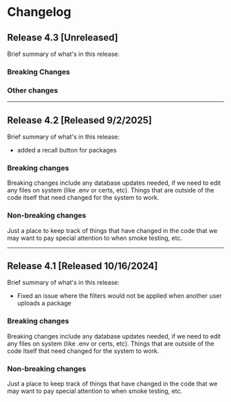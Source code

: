 # Changelog

## Release 4.3 [Unreleased]
Brief summary of what's in this release:

### Breaking Changes

### Other changes

---

## Release 4.2 [Released 9/2/2025]
Brief summary of what's in this release:
- added a recall button for packages

### Breaking changes

Breaking changes include any database updates needed, if we need to edit any files on system (like .env or certs, etc). Things that are outside of the code itself that need changed for the system to work.

### Non-breaking changes

Just a place to keep track of things that have changed in the code that we may want to pay special attention to when smoke testing, etc.

---

## Release 4.1 [Released 10/16/2024]
Brief summary of what's in this release:
- Fixed an issue where the filters would not be applied when another user uploads a package

### Breaking changes

Breaking changes include any database updates needed, if we need to edit any files on system (like .env or certs, etc). Things that are outside of the code itself that need changed for the system to work.


### Non-breaking changes

Just a place to keep track of things that have changed in the code that we may want to pay special attention to when smoke testing, etc.
